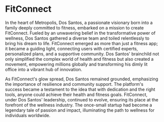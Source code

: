 # **FitConnect**

In the heart of Metropolis, Dos Santos, a passionate visionary born into a family deeply committed to fitness, embarked on a mission to create FitConnect. Fueled by an unwavering belief in the transformative power of wellness, Dos Santos gathered a diverse team and toiled relentlessly to bring his dream to life. FitConnect emerged as more than just a fitness app; it became a guiding light, connecting users with certified experts, personalized plans, and a supportive community. Dos Santos' brainchild not only simplified the complex world of health and fitness but also created a movement, empowering millions globally and transforming his dimly lit office into a vibrant hub of innovation.

As FitConnect's glow spread, Dos Santos remained grounded, emphasizing the importance of resilience and community support. The platform's success became a testament to the idea that with dedication and the right tools, anyone could achieve their health and fitness goals. FitConnect, under Dos Santos' leadership, continued to evolve, ensuring its place at the forefront of the wellness industry. The once-small startup had become a legendary tale of passion and impact, illuminating the path to wellness for individuals worldwide.
